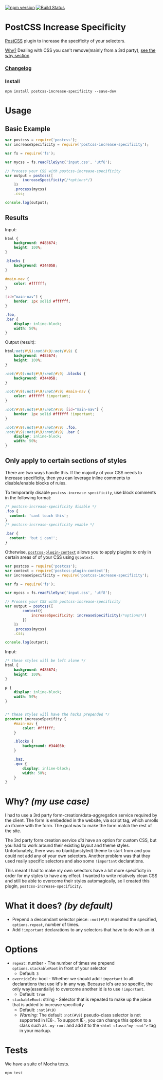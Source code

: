 [![npm version](https://badge.fury.io/js/postcss-increase-specificity.svg)](http://badge.fury.io/js/postcss-increase-specificity) [![Build Status](https://travis-ci.org/MadLittleMods/postcss-increase-specificity.svg)](https://travis-ci.org/MadLittleMods/postcss-increase-specificity)

# PostCSS Increase Specificity

[PostCSS](https://github.com/postcss/postcss) plugin to increase the specificity of your selectors.

[Why?](#why-my-use-case) Dealing with CSS you can't remove(mainly from a 3rd party), [see the why section](#why-my-use-case).

### [Changelog](https://github.com/MadLittleMods/postcss-increase-specificity/blob/master/CHANGELOG.md)

### Install

`npm install postcss-increase-specificity --save-dev`

# Usage

## Basic Example

```js
var postcss = require('postcss');
var increaseSpecificity = require('postcss-increase-specificity');

var fs = require('fs');

var mycss = fs.readFileSync('input.css', 'utf8');

// Process your CSS with postcss-increase-specificity
var output = postcss([
        increaseSpecificity(/*options*/)
    ])
    .process(mycss)
    .css;

console.log(output);
```


## Results

Input:

```css
html {
	background: #485674;
	height: 100%;
}

.blocks {
	background: #34405B;
}

#main-nav {
	color: #ffffff;
}

[id="main-nav"] {
	border: 1px solid #ffffff;
}

.foo,
.bar {
	display: inline-block;
	width: 50%;
}

```

Output (result):

```css
html:not(#\9):not(#\9):not(#\9) {
	background: #485674;
	height: 100%;
}

:not(#\9):not(#\9):not(#\9) .blocks {
	background: #34405B;
}

:not(#\9):not(#\9):not(#\9) #main-nav {
	color: #ffffff !important;
}

:not(#\9):not(#\9):not(#\9) [id="main-nav"] {
	border: 1px solid #ffffff !important;
}

:not(#\9):not(#\9):not(#\9) .foo,
:not(#\9):not(#\9):not(#\9) .bar {
	display: inline-block;
	width: 50%;
}

```


## Only apply to certain sections of styles

There are two ways handle this. If the majority of your CSS needs to increase specificity, then you can leverage inline comments to disable/enable blocks of rules.

To temporarily disable `postcss-increase-specificity`, use block comments in the following format:

```css
/* postcss-increase-specificity disable */
.foo {
  content: 'cant touch this';
}
/* postcss-increase-specificity enable */

.bar {
  content: 'but i can!';
}
```

Otherwise, [`postcss-plugin-context`](https://github.com/postcss/postcss-plugin-context) allows you to apply plugins to only in certain areas of of your CSS using `@context`.


```js
var postcss = require('postcss');
var context = require('postcss-plugin-context');
var increaseSpecificity = require('postcss-increase-specificity');

var fs = require('fs');

var mycss = fs.readFileSync('input.css', 'utf8');

// Process your CSS with postcss-increase-specificity
var output = postcss([
		context({
	        increaseSpecificity: increaseSpecificity(/*options*/)
	    })
    ])
    .process(mycss)
    .css;

console.log(output);
```

Input:

```css
/* these styles will be left alone */
html {
	background: #485674;
	height: 100%;
}

p {
	display: inline-block;
	width: 50%;
}


/* these styles will have the hacks prepended */
@context increaseSpecifity {
	#main-nav {
		color: #ffffff;
	}

	.blocks {
		background: #34405b;
	}

	.baz,
	.qux {
		display: inline-block;
		width: 50%;
	}
}
```


# Why? *(my use case)*

I had to use a 3rd party form-creation/data-aggregation service required by the client. The form is embedded in the website, via script tag, which unrolls an iframe with the form. The goal was to make the form match the rest of the site.

The 3rd party form creation service *did* have an option for custom CSS, but you had to work around their existing layout and theme styles. Unfortunately, there was no blank(unstyled) theme to start from and you could not add any of your own selectors. Another problem was that they used really specific selectors and also some `!important` declarations.

This meant I had to make my own selectors have a lot more specificity in order for my styles to have any effect. I wanted to write relatively clean CSS and still be able to overcome their styles automagically, so I created this plugin, `postcss-increase-specificity`.


# What it does? *(by default)*

 - Prepend a descendant selector piece: `:not(#\9)` repeated the specified, `options.repeat`, number of times.
 - Add `!important` declarations to any selectors that have to do with an id.



# Options

 - `repeat`: number - The number of times we prepend `options.stackableRoot` in front of your selector
 	 - Default: `3`
 - `overrideIds`: bool - Whether we should add `!important` to all declarations that use id's in any way. Because id's are so specific, the only way(essentially) to overcome another id is to use `!important`.
 	 - Default: `true`
 - `stackableRoot`: string - Selector that is repeated to make up the piece that is added to increase specificity
 	 - Default: `:not(#\9)`
 	 - *Warning:* The default `:not(#\9)` pseudo-class selector is not supported in IE8-. To support IE-, you can change this option to a class such as `.my-root` and add it to the `<html class="my-root">` tag in your markup.


# Tests

We have a suite of Mocha tests.

`npm test`
